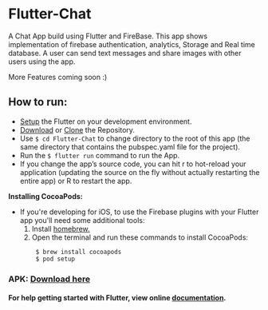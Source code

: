 # Flutter-Chat

A Chat App build using Flutter and FireBase. This app shows implementation of firebase authentication, analytics, Storage and Real time database. A user can send text messages and share images with other users using the app. 

More Features coming soon :)

## How to run:
* [Setup](https://flutter.io/setup/) the Flutter on your development environment.
* [Download](https://github.com/sagarchoudhary96/Flutter-Chat/archive/master.zip) or [Clone](https://github.com/sagarchoudhary96/Flutter-Chat) the Repository.
* Use `$ cd Flutter-Chat` to change directory to the root of this app (the same directory that contains the pubspec.yaml file for the project).
* Run the `$ flutter run` command to run the App.
* If you change the app’s source code, you can hit r to hot-reload your application (updating the source on the fly without actually restarting the entire app) or R to restart the app.

**Installing CocoaPods:**
* If you're developing for iOS, to use the Firebase plugins with your Flutter app you'll need some additional tools:
  1. Install [homebrew.](http://brew.sh/)
  2. Open the terminal and run these commands to install CocoaPods:
     ```
      $ brew install cocoapods
      $ pod setup
     ```

### APK: [Download here](http://bit.do/flutter-chat)

#### For help getting started with Flutter, view online [documentation](http://flutter.io/).
